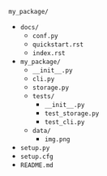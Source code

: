`my_package/`
- `docs/`
  - `conf.py`
  - `quickstart.rst`
  - `index.rst`
- `my_package/`
  - `__init__.py`
  - `cli.py`
  - `storage.py`
  - `tests/`
    - `__init__.py`
    - `test_storage.py`
    - `test_cli.py`
  - `data/`
    - `img.png`
- `setup.py`
- `setup.cfg`
- `README.md`
